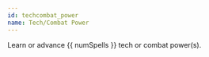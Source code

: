 ```yaml
---
id: techcombat_power
name: Tech/Combat Power
---
```

Learn or advance {{ numSpells }} tech or combat power(s).